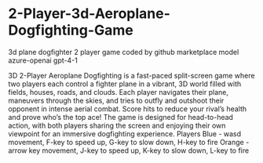 # 2-Player-3d-Aeroplane-Dogfighting-Game
3d plane dogfighter 2 player game coded by github marketplace model azure-openai gpt-4-1

3D 2-Player Aeroplane Dogfighting is a fast-paced split-screen game where two players each control a fighter plane in a vibrant, 3D world filled with fields, houses, roads, and clouds. Each player navigates their plane, maneuvers through the skies, and tries to outfly and outshoot their opponent in intense aerial combat. Score hits to reduce your rival’s health and prove who’s the top ace! The game is designed for head-to-head action, with both players sharing the screen and enjoying their own viewpoint for an immersive dogfighting experience.
Players
Blue - wasd movement, F-key to speed up, G-key to slow down, H-key to fire
Orange - arrow key movement, J-key to speed up, K-key to slow down, L-key to fire
